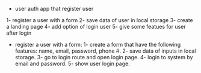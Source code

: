 * user auth app that register user 

1- register a user with a form
2- save data of user in local storage
3- create a landing page 
4- add option of login user
5- give some featues for user after login

* register a user with a form:
1- create a form that have the following features: name, email, password, phone #.
2- save data of inputs in local storage.
3- go to login route and open login page.
4- login to system by email and password.
5- show user login page.